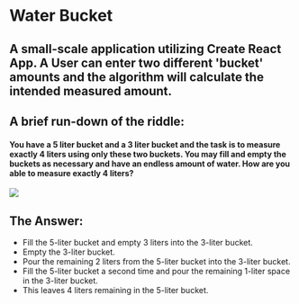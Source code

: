 # Water Bucket

## A small-scale application utilizing Create React App.  A User can enter two different 'bucket' amounts and the algorithm will calculate the intended measured amount.

## A brief run-down of the riddle:  

#### You have a 5 liter bucket and a 3 liter bucket and the task is to measure exactly 4 liters using only these two buckets.  You may fill and empty the buckets as necessary and have an endless amount of water.  How are you able to measure exactly 4 liters?


![](http://i.imgur.com/u4f42wo.png)


## The Answer:
* Fill the 5-liter bucket and empty 3 liters into the 3-liter bucket.  
* Empty the 3-liter bucket.  
* Pour the remaining 2 liters from the 5-liter bucket into the 3-liter bucket.  
* Fill the 5-liter bucket a second time and pour the remaining 1-liter space in the 3-liter bucket.  
* This leaves 4 liters remaining in the 5-liter bucket.
